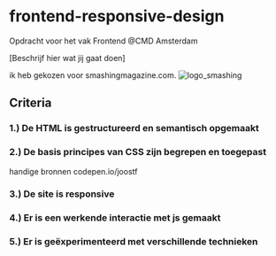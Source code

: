 # frontend-responsive-design
Opdracht voor het vak Frontend @CMD Amsterdam

[Beschrijf hier wat jij gaat doen]

ik heb gekozen voor smashingmagazine.com. 
![logo_smashing](_readme/Smashing_Magazine_logo.png)


## Criteria
### 1.) De HTML is gestructureerd en semantisch opgemaakt

### 2.) De basis principes van CSS zijn begrepen en toegepast
handige bronnen
codepen.io/joostf

### 3.) De site is responsive

### 4.) Er is een werkende interactie met js gemaakt

### 5.) Er is geëxperimenteerd met verschillende technieken
